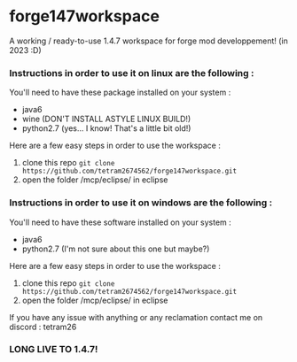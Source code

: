 # forge147workspace
A working / ready-to-use 1.4.7 workspace for forge mod developpement! (in 2023 :D)
### Instructions in order to use it on linux are the following :
You'll need to have these package installed on your system :
- java6
- wine (DON'T INSTALL ASTYLE LINUX BUILD!)
- python2.7 (yes... I know! That's a little bit old!)

Here are a few easy steps in order to use the workspace :
1) clone this repo
```git clone https://github.com/tetram2674562/forge147workspace.git```
2) open the folder /mcp/eclipse/ in eclipse 

### Instructions in order to use it on windows are the following :
You'll need to have these software installed on your system :
- java6
- python2.7 (I'm not sure about this one but maybe?)

Here are a few easy steps in order to use the workspace :
1) clone this repo
```git clone https://github.com/tetram2674562/forge147workspace.git```
2) open the folder /mcp/eclipse/ in eclipse 

If you have any issue with anything or any reclamation contact me on discord  : tetram26  

### LONG LIVE TO 1.4.7! 
